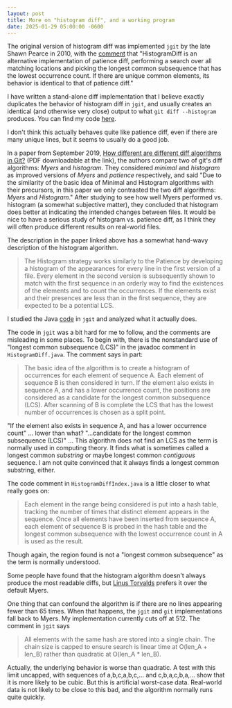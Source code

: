 ```yaml
---
layout: post
title: More on "histogram diff", and a working program
date: 2025-01-29 05:00:00 -0600
---
```


The original version of histogram diff was implemented `jgit` by the late Shawn Pearce in 2010, with the [comment](https://eclipse.googlesource.com/jgit/jgit/+/b533a7293429258f34a6778a45a6c66dac55dc43) that "HistogramDiff is an alternative implementation of patience diff, performing a search over all matching locations and picking the longest common subsequence that has the lowest occurrence count. If there are unique common elements, its behavior is identical to that of patience diff."

I have written a stand-alone diff implementation that I believe exactly duplicates the behavior of histogram diff in `jgit`, and usually creates an identical (and otherwise very close) output to what `git diff --histogram` produces.
You can find my code [here](https://github.com/raygard/hdiff).

I don't think this actually behaves quite like patience diff, even if there are many unique lines, but it seems to usually do a good job.

In a paper from September 2019, [How different are different diff algorithms in Git?](https://link.springer.com/article/10.1007/s10664-019-09772-z) (PDF downloadable at the link), the authors compare two of git's diff algorithms: _Myers_ and _histogram_.
They considered _minimal_ and _histogram_ as improved versions of _Myers_ and _patience_ respectively, and said "Due to the similarity of the basic idea of Minimal and Histogram algorithms with their precursors, in this paper we only contrasted the two diff algorithms: _Myers_ and _Histogram_."
After studying to see how well Myers performed vs. histogram (a somewhat subjective matter), they concluded that histogram does better at indicating the intended changes between files.
It would be nice to have a serious study of histogram vs. patience diff, as I think they will often produce different results on real-world files.

The description in the paper linked above has a somewhat hand-wavy description of the histogram algorithm.
> The Histogram strategy works similarly to the Patience by developing a histogram of
the appearances for every line in the first version of a file. Every element in the second
version is subsequently shown to match with the first sequence in an orderly way to find
the existences of the elements and to count the occurrences. If the elements exist and their
presences are less than in the first sequence, they are expected to be a potential LCS. 

I studied the Java [code](https://github.com/eclipse-jgit/jgit/tree/master/org.eclipse.jgit/src/org/eclipse/jgit/diff) in `jgit` and analyzed what it actually does.

The code in `jgit` was a bit hard for me to follow, and the comments are misleading in some places.
To begin with, there is the nonstandard use of "longest common subsequence (LCS)" in the javadoc comment in `HistogramDiff.java`.
The comment says in part:
> The basic idea of the algorithm is to create a histogram of occurrences for each element of sequence A. Each element of sequence B is then considered in turn. If the element also exists in sequence A, and has a lower occurrence count, the positions are considered as a candidate for the longest common subsequence (LCS). After scanning of B is complete the LCS that has the lowest number of occurrences is chosen as a split point.

"If the element also exists in sequence A, and has a lower occurrence count" ... lower than what?
"...candidate for the longest common subsequence (LCS)" ... This algorithm does not find an LCS as the term is normally used in computing theory.
It finds what is sometimes called a longest common _substring_ or maybe longest common _contiguous_ sequence.
I am not quite convinced that it always finds a longest common substring, either.

The code comment in `HistogramDiffIndex.java` is a little closer to what really goes on:
> Each element in the range being considered is put into a hash table, tracking the number of times that distinct element appears in the sequence. Once all elements have been inserted from sequence A, each element of sequence B is probed in the hash table and the longest common subsequence with the lowest occurrence count in A is used as the result.

Though again, the region found is not a "longest common subsequence" as the term is normally understood.

Some people have found that the histogram algorithm doesn't always produce the most readable diffs, but [Linus Torvalds](https://lkml.org/lkml/2023/5/7/206) prefers it over the default Myers.

One thing that can confound the algorithm is if there are no lines appearing fewer than 65 times.
When that happens, the `jgit` and `git` implementations fall back to Myers.
My implementation currently cuts off at 512.
The comment in `jgit` says 
> All elements with the same hash are stored into a single chain. The chain
 size is capped to ensure search is linear time at O(len_A + len_B) rather
 than quadratic at O(len_A * len_B).

Actually, the underlying behavior is worse than quadratic.
A test with this limit uncapped, with sequences of a,b,c,a,b,c,... and c,b,a,c,b,a,... show that it is more likely to be cubic.
But this is artificial worst-case data.
Real-world data is not likely to be close to this bad, and the algorithm normally runs quite quickly.
